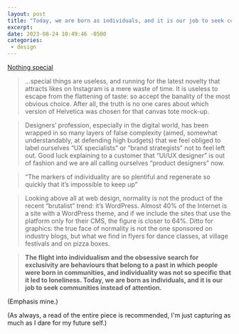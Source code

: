 ```yaml
---
layout: post
title: "Today, we are born as individuals, and it is our job to seek communities instead of attention"
excerpt: 
date: 2023-08-24 10:49:46 -0500
categories: 
 - design
---
```


[Nothing special](https://normadesign.it/en/log/nothing-special/)

> ...special things are useless, and running for the latest novelty that attracts likes on Instagram is a mere waste of time. It is useless to escape from the flattening of taste: so accept the banality of the most obvious choice. After all, the truth is no one cares about which version of Helvetica was chosen for that canvas tote mock-up.

> Designers’ profession, especially in the digital world, has been wrapped in so many layers of false complexity (aimed, somewhat understandably, at defending high budgets) that we feel obliged to label ourselves “UX specialists” or “brand strategists” not to feel left out. Good luck explaining to a customer that “UI/UX designer” is out of fashion and we are all calling ourselves “product designers” now.

> “The markers of individuality are so plentiful and regenerate so quickly that it’s impossible to keep up”

> Looking above all at web design, normality is not the product of the recent “brutalist” trend: it’s WordPress. Almost 40% of the Internet is a site with a WordPress theme, and if we include the sites that use the platform only for their CMS, the figure is closer to 64%. Ditto for graphics: the true face of normality is not the one sponsored on industry blogs, but what we find in flyers for dance classes, at village festivals and on pizza boxes.

> **The flight into individualism and the obsessive search for exclusivity are behaviours that belong to a past in which people were born in communities, and individuality was not so specific that it led to loneliness. Today, we are born as individuals, and it is our job to seek communities instead of attention.**

(Emphasis mine.)

(As always, a read of the entire piece is recommended, I'm just capturing as much as I dare for my future self.)
